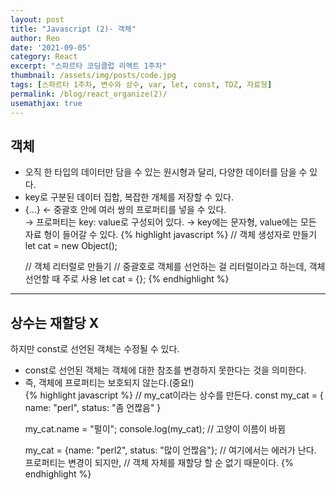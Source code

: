 ```yaml
---
layout: post
title: "Javascript (2)- 객체"
author: Reo
date: '2021-09-05'
category: React
excerpt: "스파르타 코딩클럽 리엑트 1주차"
thumbnail: /assets/img/posts/code.jpg
tags: [스파르타 1주차, 변수와 상수, var, let, const, TDZ, 자료형]
permalink: /blog/react_organize(2)/
usemathjax: true
---
```


<h2>객체</h2>

<ul>
  <li>오직 한 타입의 데이터만 담을 수 있는 원시형과 달리, 다양한 데이터를 담을 수 있다.</li>
  <li>key로 구분된 데이터 집합, 복잡한 개체를 저장할 수 있다.</li>
  <li>{...} ← 중괄호 안에 여러 쌍의 프로퍼티를 넣을 수 있다.</li>
  → 프로퍼티는 key: value로 구성되어 있다.
  → key에는 문자형, value에는 모든 자료 형이 들어갈 수 있다.
{% highlight javascript %}
// 객체 생성자로 만들기
let cat = new Object();

// 객체 리터럴로 만들기
// 중괄호로 객체를 선언하는 걸 리터럴이라고 하는데, 객체 선언할 때 주로 사용
let cat = {};
{% endhighlight %}
</ul>

<hr/>

<h2>상수는 재할당 X</h2>
<p>하지만 const로 선언된 객체는 수정될 수 있다.</p>
<ul>
  <li>const로 선언된 객체는 객체에 대한 참조를 변경하지 못한다는 것을 의미한다.</li>
  <li>즉, 객체에 프로퍼티는 보호되지 않는다.(중요!)</li>
{% highlight javascript %}
// my_cat이라는 상수를 만든다.
const my_cat = {
 name: "perl",
 status: "좀 언짢음"
}

my_cat.name = "펄이";
console.log(my_cat); // 고양이 이름이 바뀜

my_cat = {name: "perl2", status: "많이 언짢음"};
// 여기에서는 에러가 난다. 프로퍼티는 변경이 되지만,
// 객체 자체를 재할당 할 순 없기 때문이다.
{% endhighlight %}
</ul>